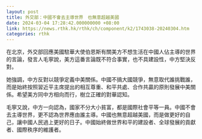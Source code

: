 ```yaml
---
layout: post
title: 外交部：中國不會去主導世界　也無意超越美國
date: 2024-03-04 17:28:42.000000000 +08:00
link: https://news.rthk.hk/rthk/ch/component/k2/1743038-20240304.htm
categories: rthk
---
```


在北京，外交部回應美國駐華大使伯恩斯有關美方不想生活在中國人佔主導的世界的言論，發言人毛寧說，美方這番言論既不符合事實，也不具建設性，中方堅決反對。

她強調，中方反對以競爭定義中美關係。中國不搞大國競爭，無意取代誰挑戰誰，而是始終按照習近平主席提出的相互尊重、和平共處、合作共贏的原則發展中美關係。希望美方同中方相向而行，樹立正確的對華認知。

毛寧又說，中方一向認為，國家不分大小貧富，都是國際社會平等一員。中國不會去主導世界，更不認為世界應由誰主導。中國也無意超越美國，而是做更好的自己，讓中國人民過上更好的日子。中國始終做世界和平的建設者、全球發展的貢獻者、國際秩序的維護者。
